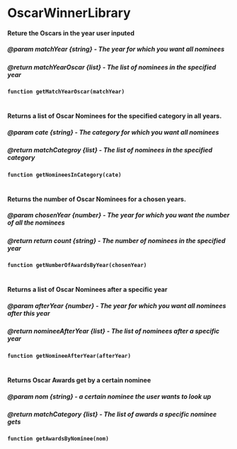 # OscarWinnerLibrary


#### Reture the Oscars in the year user inputed

##### @param matchYear {string} - The year for which you want all nominees
##### @return matchYearOscar {list} - The list of nominees in the specified year
**`function getMatchYearOscar(matchYear)`**


#


#### Returns a list of Oscar Nominees for the specified category in all years.

##### @param cate {string} - The category for which you want all nominees
##### @return matchCategroy {list} - The list of nominees in the specified category
**`function getNomineesInCategory(cate)`**


#


#### Returns the number of Oscar Nominees for a chosen years.

##### @param chosenYear {number} - The year for which you want the number of all the nominees
##### @return return count {string} - The number of nominees in the specified year
**`function getNumberOfAwardsByYear(chosenYear)`**


#


#### Returns a list of Oscar Nominees after a specific year

##### @param afterYear {number} - The year for which you want all nominees after this year
##### @return nomineeAfterYear {list} - The list of nominees after a specific year
**`function getNomineeAfterYear(afterYear)`**


#



#### Returns Oscar Awards get by a certain nominee

##### @param nom {string} - a certain nominee the user wants to look up 
##### @return matchCategory {list} - The list of awards a specific nominee gets
**`function getAwardsByNominee(nom)`**
